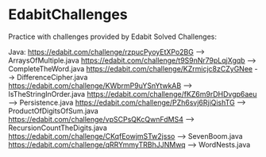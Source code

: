 # EdabitChallenges
Practice with challenges provided by Edabit
Solved Challenges:

Java:
https://edabit.com/challenge/rzpucPyoyEtXPo2BG --> ArraysOfMultiple.java
https://edabit.com/challenge/t9S9nNr79pLqjXgqb --> CompleteTheWord.java
https://edabit.com/challenge/KZrmicjc8zCZyGNee --> DifferenceCipher.java
https://edabit.com/challenge/KWbrmP9uYSnYtwkAB --> IsTheStringInOrder.java
https://edabit.com/challenge/fKZ6m9rDHDvgp6aeu --> Persistence.java
https://edabit.com/challenge/PZh6svj6RjiQishTG --> ProductOfDigitsOfSum.java
https://edabit.com/challenge/vpSCPsQKcQwnFdMS4 --> RecursionCountTheDigits.java
https://edabit.com/challenge/CKqfEowjmSTw2jsso --> SevenBoom.java
https://edabit.com/challenge/qRRYmmyTRBhJJNMwq --> WordNests.java
